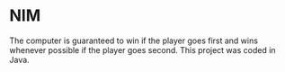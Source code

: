 # NIM

The computer is guaranteed to win if the player goes first and wins whenever possible if the player goes second. This project was coded in Java.
